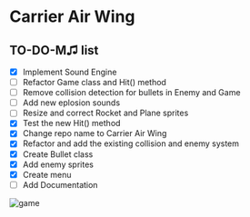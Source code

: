 Carrier Air Wing
=========

## TO-DO-M♫ list
- [x] Implement Sound Engine
- [ ] Refactor Game class and Hit() method
- [ ] Remove collision detection for bullets in Enemy and Game 
- [ ] Add new eplosion sounds
- [ ] Resize and correct Rocket and Plane sprites
- [x] Test the new Hit() method
- [x] Change repo name to Carrier Air Wing</del>
- [x] Refactor and add the existing collision and enemy system</del>
- [x] Create Bullet class</del>
- [x] Add enemy sprites
- [x] Create menu
- [ ] Add Documentation

<img src="http://upload.wikimedia.org/wikipedia/en/0/0f/Carrier_Airwing_game_flyer.png" alt="game" />
